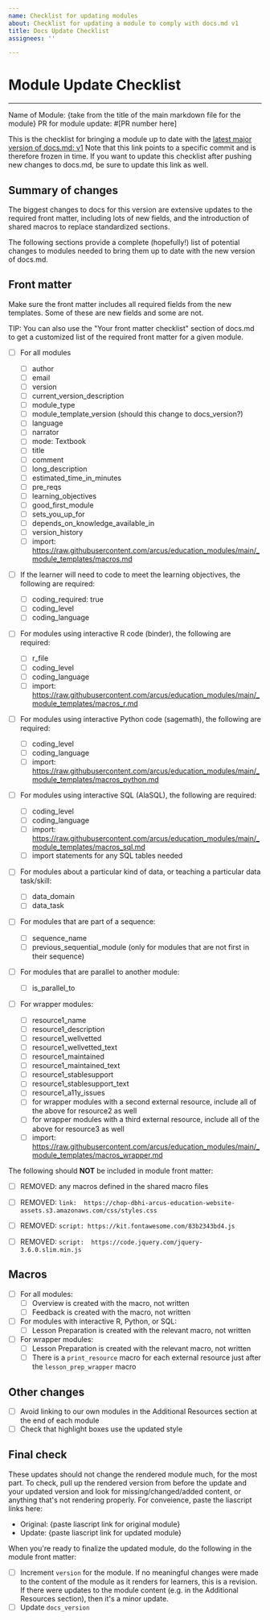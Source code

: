 ```yaml
---
name: Checklist for updating modules
about: Checklist for updating a module to comply with docs.md v1
title: Docs Update Checklist
assignees: ''

---
```


# Module Update Checklist
----
Name of Module: {take from the title of the main markdown file for the module}
PR for module update: #[PR number here]

This is the checklist for bringing a module up to date with the [latest major version of docs.md: v1](https://liascript.github.io/course/?https://raw.githubusercontent.com/arcus/education_modules/ddc7d4a1a8659723c3f0db0a87fcc3b26a0ae071/docs.md#1) 
Note that this link points to a specific commit and is therefore frozen in time. 
If you want to update this checklist after pushing new changes to docs.md, be sure to update this link as well.

## Summary of changes

The biggest changes to docs for this version are extensive updates to the required front matter, including lots of new fields, and the introduction of shared macros to replace standardized sections.

The following sections provide a complete (hopefully!) list of potential changes to modules needed to bring them up to date with the new version of docs.md. 

## Front matter

Make sure the front matter includes all required fields from the new templates. Some of these are new fields and some are not.

TIP: You can also use the "Your front matter checklist" section of docs.md to get a customized list of the required front matter for a given module. 

* [ ] For all modules
    - [ ] author
    - [ ] email
    - [ ] version
    - [ ] current\_version\_description
    - [ ] module_type
    - [ ] module\_template\_version (should this change to docs_version?)
    - [ ] language
    - [ ] narrator
    - [ ] mode: Textbook
    - [ ] title
    - [ ] comment
    - [ ] long_description
    - [ ] estimated\_time\_in\_minutes
    - [ ] pre_reqs 
    - [ ] learning_objectives
    - [ ] good\_first\_module
    - [ ] sets\_you\_up\_for
    - [ ] depends\_on\_knowledge\_available\_in
    - [ ] version_history
    - [ ] import: https://raw.githubusercontent.com/arcus/education_modules/main/_module_templates/macros.md

* [ ] If the learner will need to code to meet the learning objectives, the following are required:

    - [ ] coding_required: true
    - [ ] coding_level
    - [ ] coding_language

* [ ] For modules using interactive R code (binder), the following are required:

    - [ ] r_file
    - [ ] coding_level
    - [ ] coding_language
    - [ ] import: https://raw.githubusercontent.com/arcus/education_modules/main/_module_templates/macros_r.md
    
* [ ] For modules using interactive Python code (sagemath), the following are required:

    - [ ] coding_level
    - [ ] coding_language
    - [ ] import: https://raw.githubusercontent.com/arcus/education_modules/main/_module_templates/macros_python.md

* [ ] For modules using interactive SQL (AlaSQL), the following are required:

    - [ ] coding_level
    - [ ] coding_language
    - [ ] import: https://raw.githubusercontent.com/arcus/education_modules/main/_module_templates/macros_sql.md
    - [ ] import statements for any SQL tables needed

* [ ] For modules about a particular kind of data, or teaching a particular data task/skill:

    - [ ] data_domain
    - [ ] data_task

* [ ] For modules that are part of a sequence:

    - [ ] sequence_name
    - [ ] previous\_sequential\_module (only for modules that are not first in their sequence)

* [ ] For modules that are parallel to another module:

    - [ ] is\_parallel\_to

* [ ] For wrapper modules:

    - [ ] resource1_name
    - [ ] resource1\_description
    - [ ] resource1\_wellvetted
    - [ ] resource1\_wellvetted\_text
    - [ ] resource1\_maintained
    - [ ] resource1\_maintained\_text
    - [ ] resource1\_stablesupport
    - [ ] resource1\_stablesupport\_text
    - [ ] resource1\_a11y\_issues
    - [ ] for wrapper modules with a second external resource, include all of the above for resource2 as well
    - [ ] for wrapper modules with a third external resource, include all of the above for resource3 as well
    - [ ] import: https://raw.githubusercontent.com/arcus/education_modules/main/_module_templates/macros_wrapper.md

The following should **NOT** be included in module front matter: 

- [ ] REMOVED: any macros defined in the shared macro files
- [ ] REMOVED: `link:  https://chop-dbhi-arcus-education-website-assets.s3.amazonaws.com/css/styles.css`
- [ ] REMOVED: `script: https://kit.fontawesome.com/83b2343bd4.js`
- [ ] REMOVED: `script:  https://code.jquery.com/jquery-3.6.0.slim.min.js`


## Macros

* [ ] For all modules:
    - [ ] Overview is created with the macro, not written
    - [ ] Feedback is created with the macro, not written

* [ ] For modules with interactive R, Python, or SQL:
    - [ ] Lesson Preparation is created with the relevant macro, not written

* [ ] For wrapper modules:
    - [ ] Lesson Preparation is created with the relevant macro, not written
    - [ ] There is a `print_resource` macro for each external resource just after the `lesson_prep_wrapper` macro

## Other changes

* [ ] Avoid linking to our own modules in the Additional Resources section at the end of each module
* [ ] Check that highlight boxes use the updated style

## Final check

These updates should not change the rendered module much, for the most part. 
To check, pull up the rendered version from before the update and your updated version and look for missing/changed/added content, or anything that's not rendering properly. 
For conveience, paste the liascript links here:

- Original: {paste liascript link for original module}
- Update: {paste liascript link for updated module}

When you're ready to finalize the updated module, do the following in the module front matter:

* [ ] Increment `version` for the module. If no meaningful changes were made to the content of the module as it renders for learners, this is a revision. If there were updates to the module content (e.g. in the Additional Resources section), then it's a minor update.
* [ ] Update `docs_version`